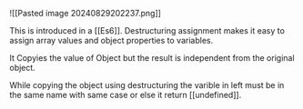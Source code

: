 ![[Pasted image 20240829202237.png]]

This is introduced in a [[Es6]].
Destructuring assignment makes it easy to assign array values and object properties to variables.

It Copyies the value of Object but the result is independent from the original object.

While copying the object using destructuring the varible in left must be in the same name with same case or else it return [[undefined]].
